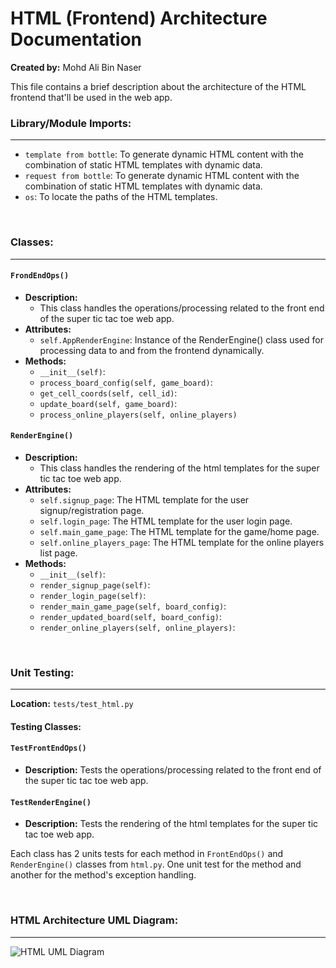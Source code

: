 # HTML (Frontend) Architecture Documentation
**Created by:** Mohd Ali Bin Naser

This file contains a brief description about the architecture of the HTML frontend that'll be used in the web app.

### Library/Module Imports:
---

- `template from bottle`: To generate dynamic HTML content with the combination of static HTML templates with dynamic data.
- `request from bottle`: To generate dynamic HTML content with the combination of static HTML templates with dynamic data.
- `os`: To locate the paths of the HTML templates.

<br>

### Classes:
---
#### `FrondEndOps()`
- **Description:**
  - This class handles the operations/processing related to the front end of the super tic tac toe web app.
- **Attributes:**
  - `self.AppRenderEngine`: Instance of the RenderEngine() class used for processing data to and from the frontend dynamically.
- **Methods:**
  - `__init__(self)`:
  - `process_board_config(self, game_board)`:
  - `get_cell_coords(self, cell_id)`:
  - `update_board(self, game_board)`:
  -  `process_online_players(self, online_players)`

#### `RenderEngine()`
- **Description:**
  - This class handles the rendering of the html templates for the super tic tac toe web app.
- **Attributes:**
  - `self.signup_page`: The HTML template for the user signup/registration page.
  - `self.login_page`: The HTML template for the user login page.
  - `self.main_game_page`: The HTML template for the game/home page.
  - `self.online_players_page`: The HTML template for the online players list page.
- **Methods:**
  - `__init__(self)`:
  - `render_signup_page(self)`:
  - `render_login_page(self)`:
  - `render_main_game_page(self, board_config)`:
  - `render_updated_board(self, board_config)`:
  - `render_online_players(self, online_players)`:


<br>

### Unit Testing:
---
**Location:** `tests/test_html.py`

#### Testing Classes:
#### `TestFrontEndOps()`
- **Description:** Tests the operations/processing related to the front end of the super tic tac toe web app.

#### `TestRenderEngine()`
- **Description:** Tests the rendering of the html templates for the super tic tac toe web app.

Each class has 2 units tests for each method in `FrontEndOps()` and `RenderEngine()` classes from `html.py`. One unit test for the method and another for the method's exception handling.

<br>

### HTML Architecture UML Diagram:
---

![HTML UML Diagram](https://github.com/CS2005W24/term-project-teamg/blob/master/docs/diagrams/html_arch_uml_diagram.png)
